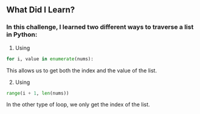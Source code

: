 ## What Did I Learn?

### In this challenge, I learned two different ways to traverse a list in Python:

1. Using
```python
for i, value in enumerate(nums):
```
This allows us to get both the index and the value of the list.

2. Using
```python
range(i + 1, len(nums))
```
In the other type of loop, we only get the index of the list.